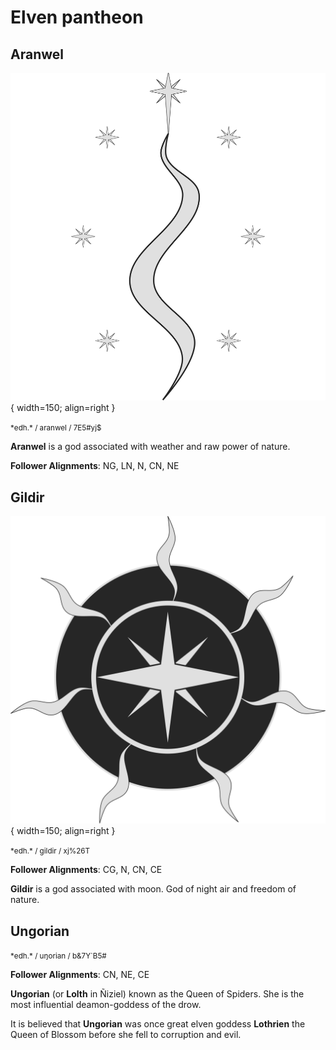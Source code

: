 # Elven pantheon

## Aranwel
<!-- aran gwelu -->

![Aranwel symbol](img/aranwel.svg){ width=150; align=right }

<small>
*edh.*  / aranwel / <span class="tengwar-elf-font">7E5#yj$</span>  
</small>

**Aranwel** is a god associated with weather and raw power of nature.

**Follower Alignments**: NG, LN, N, CN, NE

## Gildir

![Gildir symbol](img/gildir.svg){ width=150; align=right }

<small>
*edh.*  / gildir / <span class="tengwar-elf-font">xj%26T</span>  
</small>

**Follower Alignments**: CG, N, CN, CE

**Gildir** is a god associated with moon. God of night air and freedom of nature.

## Ungorian

<!-- ![Gildir symbol](img/gildir.svg){ width=150; align=right } -->

<small>
*edh.*  / uŋorian / <span class="tengwar-elf-font">b&7Y`B5#</span>  
</small>

**Follower Alignments**: CN, NE, CE

**Ungorian** (or **Lolth** in Ñiziel) known as the Queen of Spiders. She is the most influential deamon-goddess of the drow.

It is believed that **Ungorian** was once great elven goddess **Lothrien** the Queen of Blossom before she fell to corruption and evil.
